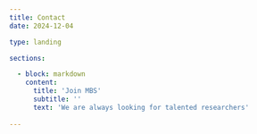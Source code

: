 ```yaml
---
title: Contact
date: 2024-12-04

type: landing

sections:

  - block: markdown
    content:
      title: 'Join MBS'
      subtitle: ''
      text: 'We are always looking for talented researchers'
    
---
```

